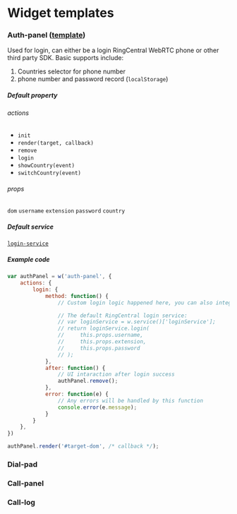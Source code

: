 # Widget templates
### Auth-panel ([template](auth-panel.html))
Used for login, can either be a login RingCentral WebRTC phone or other third party SDK. Basic supports include:

1. Countries selector for phone number
2. phone number and password record (`localStorage`)

##### Default property

###### actions

  - `init`
  - `render(target, callback)`
  - `remove`
  - `login`
  - `showCountry(event)`
  - `switchCountry(event)`

###### props

  `dom` `username` `extension` `password` `country`

##### Default service

[`login-service`](../src/scripts/service/login-service.js)


##### Example code

```javascript
var authPanel = w('auth-panel', {
    actions: {
        login: {
            method: function() {
                // Custom login logic happened here, you can also integrate with third party SDK

                // The default RingCentral login service:
                // var loginService = w.service()['loginService'];
                // return loginService.login(
                //     this.props.username,
                //     this.props.extension,
                //     this.props.password
                // );
            },
            after: function() {
                // UI intaraction after login success
                authPanel.remove();
            },
            error: function(e) {
                // Any errors will be handled by this function
                console.error(e.message);
            }
        }
    },
})

authPanel.render('#target-dom', /* callback */);

```

### Dial-pad
### Call-panel
### Call-log
